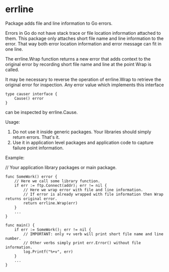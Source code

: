 # errline

Package adds file and line information to Go errors.

Errors in Go do not have stack trace or file location information attached to them.
This package only attaches short file name and line information to the error.
That way both error location information and error message can fit in one line.

The errline.Wrap function returns a new error that adds context to the original
error by recording short file name and line at the point Wrap is called.

It may be necessary to reverse the operation of errline.Wrap to retrieve the original error
for inspection. Any error value which implements this interface

```
type causer interface {
    Cause() error
}
```

can be inspected by errline.Cause.

Usage:

1. Do not use it inside generic packages. Your libraries should simply return errors. That's it.
2. Use it in application level packages and application code to capture failure point information.

Example:

// Your application library packages or main package.

```
func SomeWork() error {
	// Here we call some library function.
	if err := ftp.Connect(addr); err != nil {
		// Here we wrap error with file and line information.
		// If error is already wrapped with file information then Wrap returns original error.
		return errline.Wrap(err)		
	}
	...
}

func main() {
	if err := SomeWork(); err != nil {
		// IMPORTANT: only +v verb will print short file name and line number.
		// Other verbs simply print err.Error() without file information.
		log.Printf("%+v", err)  
	}
	...
}

```

